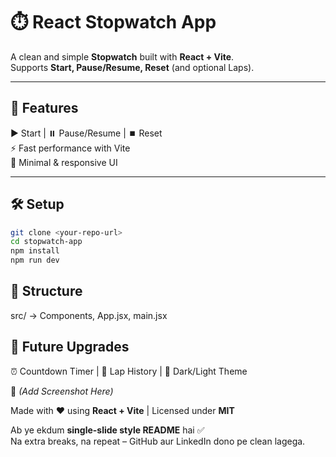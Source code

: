 
# ⏱️ React Stopwatch App  

A clean and simple **Stopwatch** built with **React + Vite**.  
Supports **Start, Pause/Resume, Reset** (and optional Laps).  

---

## 🚀 Features  
▶️ Start | ⏸️ Pause/Resume | ⏹️ Reset  
⚡ Fast performance with Vite  
🎨 Minimal & responsive UI  

---

## 🛠 Setup  
```bash
git clone <your-repo-url>
cd stopwatch-app
npm install
npm run dev
````


## 📁 Structure

src/ → Components, App.jsx, main.jsx

## 🎯 Future Upgrades

⏰ Countdown Timer | 📜 Lap History | 🌙 Dark/Light Theme


📸 *(Add Screenshot Here)*

Made with ❤️ using **React + Vite** | Licensed under **MIT**


Ab ye ekdum **single-slide style README** hai ✅  
Na extra breaks, na repeat – GitHub aur LinkedIn dono pe clean lagega.  
